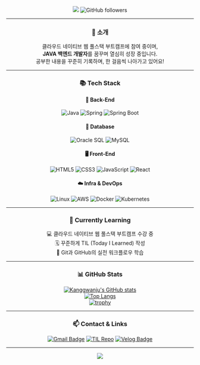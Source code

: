 <div align="center">

<!-- 헤더 이미지 -->
<img src="https://capsule-render.vercel.app/api?type=Venom&color=gradient&height=200&text=Hello,%20I'm%20Gwanju!&fontAlign=50&fontAlignY=50&fontSize=40&fontColor=000000" />

<!-- 방문자 수 + 팔로워 수 -->
<img src="https://img.shields.io/github/followers/Kanggwanju?style=social" alt="GitHub followers"/>

---

### 💬 소개

클라우드 네이티브 웹 풀스택 부트캠프에 참여 중이며,  
**JAVA 백엔드 개발자**를 꿈꾸며 열심히 성장 중입니다.  
공부한 내용을 꾸준히 기록하며, 한 걸음씩 나아가고 있어요!

---

### 📚 Tech Stack

#### 🧠 Back-End
![Java](https://img.shields.io/badge/Java-007396?style=flat&logo=openjdk&logoColor=white)
![Spring](https://img.shields.io/badge/Spring-6DB33F?style=flat&logo=Spring&logoColor=white)
![Spring Boot](https://img.shields.io/badge/Spring%20Boot-6DB33F?style=flat&logo=Spring-Boot&logoColor=white)

#### 💾 Database
![Oracle SQL](https://img.shields.io/badge/Oracle-F80000?style=flat&logo=Oracle&logoColor=white)
![MySQL](https://img.shields.io/badge/MySQL-4479A1?style=flat&logo=MySQL&logoColor=white)

#### 🖥️ Front-End
![HTML5](https://img.shields.io/badge/HTML5-E34F26?style=flat&logo=HTML5&logoColor=white)
![CSS3](https://img.shields.io/badge/CSS3-1572B6?style=flat&logo=CSS3&logoColor=white)
![JavaScript](https://img.shields.io/badge/JavaScript-F7DF1E?style=flat&logo=JavaScript&logoColor=black)
![React](https://img.shields.io/badge/React-61DAFB?style=flat&logo=React&logoColor=black)

#### ☁️ Infra & DevOps
![Linux](https://img.shields.io/badge/Linux-FCC624?style=flat&logo=Linux&logoColor=black)
![AWS](https://img.shields.io/badge/AWS-232F3E?style=flat&logo=Amazon-AWS&logoColor=white)
![Docker](https://img.shields.io/badge/Docker-2496ED?style=flat&logo=Docker&logoColor=white)
![Kubernetes](https://img.shields.io/badge/Kubernetes-326CE5?style=flat&logo=Kubernetes&logoColor=white)

---

### 📖 Currently Learning

💻 클라우드 네이티브 웹 풀스택 부트캠프 수강 중  
🗓️ 꾸준하게 TIL (Today I Learned) 작성  
🔧 Git과 GitHub의 실전 워크플로우 학습

---

### 📊 GitHub Stats

[![Kanggwanju's GitHub stats](https://github-readme-stats.vercel.app/api?username=Kanggwanju&show_icons=true&hide=contribs,issues&theme=tokyonight)](https://github.com/anuraghazra/github-readme-stats)  
[![Top Langs](https://github-readme-stats.vercel.app/api/top-langs/?username=Kanggwanju&layout=compact)](https://github.com/anuraghazra/github-readme-stats)  
[![trophy](https://github-profile-trophy.vercel.app/?username=Kanggwanju&theme=tokyonight&margin-w=10&row=1)](https://github.com/ryo-ma/github-profile-trophy)

---

### 📫 Contact & Links

[![Gmail Badge](https://img.shields.io/badge/-xprtktm1@gmail.com-D14836?style=flat&logo=Gmail&logoColor=white)](mailto:xprtktm1@gmail.com)
[![TIL Repo](https://img.shields.io/badge/GitHub_TIL-181717?style=flat&logo=GitHub&logoColor=white)](https://github.com/Kanggwanju/TIL)
[![Velog Badge](https://img.shields.io/badge/Velog-20C997?style=flat&logo=Velog&logoColor=white)](https://velog.io/@xprtktm1)

---

<!-- 푸터 -->
<img src="https://capsule-render.vercel.app/api?type=rect&color=gradient&section=footer" />

</div>

